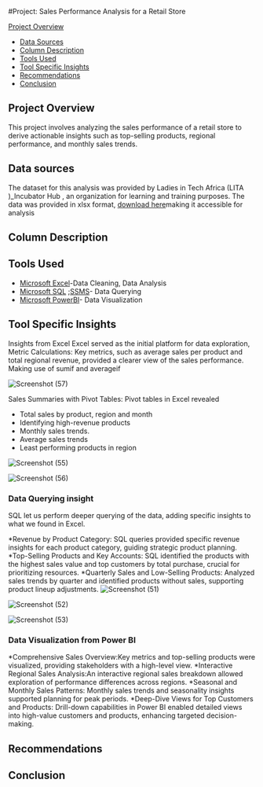 #Project: Sales Performance Analysis for a Retail Store

 [Project Overview](#project-overview)
- [Data Sources](#data-sources)
- [Column Description](#column-description)
- [Tools Used](#tools-used)
- [Tool Specific Insights](#tool-specific-insights)
- [Recommendations](#recommendations)
- [Conclusion](#conclusion)

  
## Project Overview 
This project involves analyzing the sales performance of a retail store to derive actionable insights such as top-selling products,
regional performance, and monthly sales trends. 


## Data sources 
The dataset for this analysis was provided by Ladies in Tech Africa (LITA )_Incubator Hub , an organization for learning and training purposes. The data was provided in xlsx format, [download here](https://canvas.instructure.com/files/273182802/download?download_frd=1)making it accessible for analysis
## Column Description
## Tools Used 
* [Microsoft Excel](www.microsoft.com)-Data Cleaning, Data Analysis 
* [Microsoft SQL](https://www.microsoft.com/en-us/sql-server/sql-server-downloads) ;[SSMS](https://learn.microsoft.com/en-us/sql/ssms/download-sql-server-management-studio-ssms?view=sql-server-ver16)- Data Querying 
* [Microsoft PowerBI](https://www.microsoft.com/en-us/download/details.aspx?id=58494)- Data Visualization 
## Tool Specific Insights
Insights from Excel
Excel served as the initial platform for data exploration, 
 Metric Calculations: Key metrics, such as average sales per product and total regional revenue, provided a clearer view of the sales performance.
Making use of sumif and averageif 

 ![Screenshot (57)](https://github.com/user-attachments/assets/90403582-cc01-489d-b3c9-19a88751797c)

Sales Summaries with Pivot Tables: Pivot tables in Excel revealed
* Total sales by product, region and month
* Identifying high-revenue products
* Monthly sales trends.
* Average sales trends
* Least performing products in region 
  

![Screenshot (55)](https://github.com/user-attachments/assets/90b816b2-4fd1-45e3-90b6-e64a7a56e3b5)

![Screenshot (56)](https://github.com/user-attachments/assets/6a0f5789-008b-4cf4-9a0b-107493a7acf4)


### Data Querying insight 
SQL let us perform deeper querying of the data, adding specific insights to what we found in Excel.

*Revenue by Product Category: SQL queries provided specific revenue insights for each product category, guiding strategic product planning.
*Top-Selling Products and Key Accounts: SQL identified the products with the highest sales value and top customers by total purchase, crucial for prioritizing resources.
*Quarterly Sales and Low-Selling Products: Analyzed sales trends by quarter and identified products without sales, supporting product lineup adjustments.
![Screenshot (51)](https://github.com/user-attachments/assets/e90393f9-8c82-439b-bee4-7d8fa1d28d0b)

![Screenshot (52)](https://github.com/user-attachments/assets/cda1ea5d-0b6d-47aa-a5ef-a929d764acf0)

![Screenshot (53)](https://github.com/user-attachments/assets/c6889c29-46ae-452c-ba96-45fe3af90c27)



### Data Visualization  from Power BI

*Comprehensive Sales Overview:Key metrics and top-selling products were visualized, providing stakeholders with a high-level view.
*Interactive Regional Sales Analysis:An interactive regional sales breakdown allowed exploration of performance differences across regions.
*Seasonal and Monthly Sales Patterns: Monthly sales trends and seasonality insights supported planning for peak periods.
*Deep-Dive Views for Top Customers and Products: Drill-down capabilities in Power BI enabled detailed views into high-value customers and products, enhancing targeted decision-making.

## Recommendations
## Conclusion 







